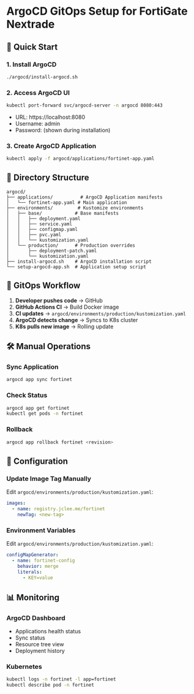 # ArgoCD GitOps Setup for FortiGate Nextrade

## 🚀 Quick Start

### 1. Install ArgoCD
```bash
./argocd/install-argocd.sh
```

### 2. Access ArgoCD UI
```bash
kubectl port-forward svc/argocd-server -n argocd 8080:443
```
- URL: https://localhost:8080
- Username: admin
- Password: (shown during installation)

### 3. Create ArgoCD Application
```bash
kubectl apply -f argocd/applications/fortinet-app.yaml
```

## 📁 Directory Structure

```
argocd/
├── applications/          # ArgoCD Application manifests
│   └── fortinet-app.yaml # Main application
├── environments/         # Kustomize environments
│   ├── base/            # Base manifests
│   │   ├── deployment.yaml
│   │   ├── service.yaml
│   │   ├── configmap.yaml
│   │   ├── pvc.yaml
│   │   └── kustomization.yaml
│   └── production/      # Production overrides
│       ├── deployment-patch.yaml
│       └── kustomization.yaml
├── install-argocd.sh    # ArgoCD installation script
└── setup-argocd-app.sh  # Application setup script
```

## 🔄 GitOps Workflow

1. **Developer pushes code** → GitHub
2. **GitHub Actions CI** → Build Docker image
3. **CI updates** → `argocd/environments/production/kustomization.yaml`
4. **ArgoCD detects change** → Syncs to K8s cluster
5. **K8s pulls new image** → Rolling update

## 🛠️ Manual Operations

### Sync Application
```bash
argocd app sync fortinet
```

### Check Status
```bash
argocd app get fortinet
kubectl get pods -n fortinet
```

### Rollback
```bash
argocd app rollback fortinet <revision>
```

## 🔧 Configuration

### Update Image Tag Manually
Edit `argocd/environments/production/kustomization.yaml`:
```yaml
images:
  - name: registry.jclee.me/fortinet
    newTag: <new-tag>
```

### Environment Variables
Edit `argocd/environments/production/kustomization.yaml`:
```yaml
configMapGenerator:
  - name: fortinet-config
    behavior: merge
    literals:
      - KEY=value
```

## 📊 Monitoring

### ArgoCD Dashboard
- Applications health status
- Sync status
- Resource tree view
- Deployment history

### Kubernetes
```bash
kubectl logs -n fortinet -l app=fortinet
kubectl describe pod -n fortinet
```